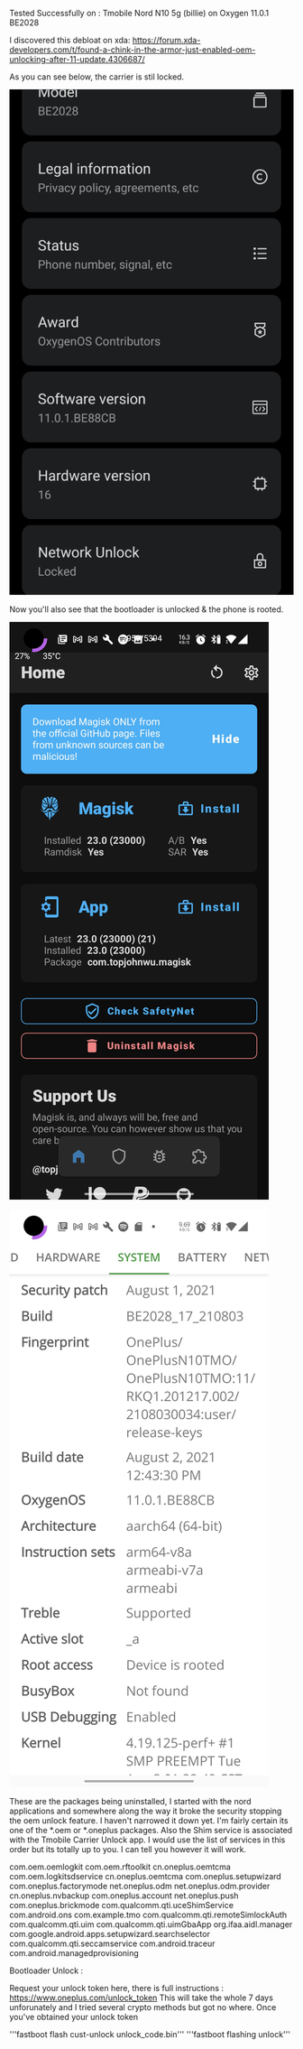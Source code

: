 Tested Successfully on : Tmobile Nord N10 5g (billie) on Oxygen 11.0.1 BE2028

I discovered this debloat on xda: 
https://forum.xda-developers.com/t/found-a-chink-in-the-armor-just-enabled-oem-unlocking-after-11-update.4306687/

As you can see below, the carrier is stil locked.  

![preview](img/Screenshot_20210916-221027.jpg)

Now you'll also see that the bootloader is unlocked & the phone is rooted.


![preview](img/Screenshot_20210916-221017.jpg)


![preview](img/Screenshot_20210916-221007.jpg)

These are the packages being uninstalled, I started with the nord applications and somewhere along the way it broke the security stopping the oem unlock feature.  I haven't narrowed it down yet.  I'm fairly certain its one of the *.oem or *.oneplus packages.  Also the Shim service is associated with the Tmobile Carrier Unlock app.  I would use the list of services in this order but its totally up to you.  I can tell you however it will work.


com.oem.oemlogkit   com.oem.rftoolkit   cn.oneplus.oemtcma    com.oem.logkitsdservice
cn.oneplus.oemtcma  com.oneplus.setupwizard   com.oneplus.factorymode
net.oneplus.odm     net.oneplus.odm.provider  cn.oneplus.nvbackup
com.oneplus.account net.oneplus.push    com.oneplus.brickmode   com.qualcomm.qti.uceShimService
com.android.ons
com.example.tmo
com.qualcomm.qti.remoteSimlockAuth
com.qualcomm.qti.uim
com.qualcomm.qti.uimGbaApp  org.ifaa.aidl.manager
com.google.android.apps.setupwizard.searchselector
com.qualcomm.qti.seccamservice
com.android.traceur
com.android.managedprovisioning

Bootloader Unlock :

Request your unlock token here, there is full instructions : https://www.oneplus.com/unlock_token
This will take the whole 7 days unforunately and I tried several crypto methods but got no where.
Once you've obtained your unlock token 

'''fastboot flash cust-unlock unlock_code.bin'''
'''fastboot flashing unlock'''
